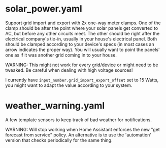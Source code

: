 # solar_power.yaml

Support grid import and export with 2x one-way meter clamps.
One of the clamp should be after the point where your solar panels get converted to AC, but before any other circuits meet.
The other should be right after the electrical company's tie-in, usually in your house's electrical panel.
Both should be clamped according to your device's specs (in most cases an arrow indicates the proper way). You will usually want to point the panels' one as if it was another grid coming in to your house.

WARNING: This might not work for every grid/device or might need to be tweaked. Be careful when dealing with high voltage sources!

I currently have `input_number.grid_import_export_offset` set to 15 Watts, you might want to adapt the value according to your system.


# weather_warning.yaml

A few template sensors to keep track of bad weather for notifications.

WARNING: Will stop working when Home Assistant enforces the new "get forecast from service" policy. An alternative is to use the 'automation' version that checks periodically for the same thing.
